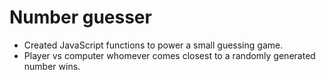 # Number guesser

* Created JavaScript functions to power a small guessing game.
* Player vs computer whomever comes closest to a randomly generated number wins. 

